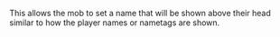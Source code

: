 This allows the mob to set a name that will be shown above their head similar to how the player names or nametags are shown.